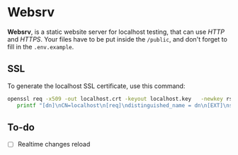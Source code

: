 # Websrv

**Websrv**, is a static website server for localhost testing, that can use *HTTP* and *HTTPS*. Your files have to be put inside the `/public`, and don't forget to fill in the `.env.example`.

## SSL

To generate the localhost SSL certificate, use this command: 

```sh
openssl req -x509 -out localhost.crt -keyout localhost.key   -newkey rsa:2048 -nodes -sha256   -subj '/CN=localhost' -extensions EXT -config <( \
   printf "[dn]\nCN=localhost\n[req]\ndistinguished_name = dn\n[EXT]\nsubjectAltName=DNS:localhost\nkeyUsage=digitalSignature\nextendedKeyUsage=serverAuth")
```

## To-do

- [ ] Realtime changes reload

